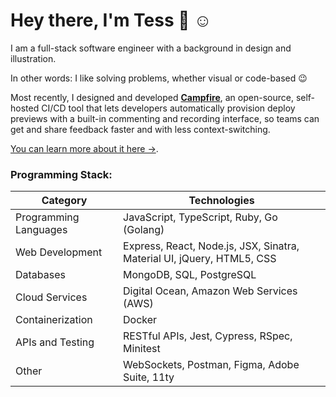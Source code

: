 <!--
**treskey/treskey** is a ✨ _special_ ✨ repository because its `README.md` (this file) appears on your GitHub profile.

Here are some ideas to get you started:

- 🔭 I’m currently working on ...
- 🌱 I’m currently learning ...
- 👯 I’m looking to collaborate on ...
- 🤔 I’m looking for help with ...
- 💬 Ask me about ...
- 📫 How to reach me: ...
- 😄 Pronouns: ...
- ⚡ Fun fact: ...
-->
# Hey there, I'm Tess 👋 ☺️

I am a full-stack software engineer with a background in design and illustration. 

In other words: I like solving problems, whether visual or code-based 😉

Most recently, I designed and developed **[Campfire](https://campfire-previews.github.io/)**, an open-source, self-hosted CI/CD tool that lets developers automatically provision deploy previews with a built-in commenting and recording interface, so teams can get and share feedback faster and with less context-switching.

[You can learn more about it here →](https://campfire-previews.github.io/).

### Programming Stack:

|Category|Technologies|
|---|---|
|Programming Languages|JavaScript, TypeScript, Ruby, Go (Golang)|
|Web Development|Express, React, Node.js, JSX, Sinatra, Material UI, jQuery, HTML5, CSS|
|Databases|MongoDB, SQL, PostgreSQL|
|Cloud Services|Digital Ocean, Amazon Web Services (AWS)|
|Containerization|Docker|
|APIs and Testing|RESTful APIs, Jest, Cypress, RSpec, Minitest|
|Other|WebSockets, Postman, Figma, Adobe Suite, 11ty|

